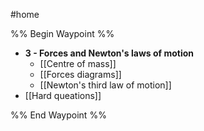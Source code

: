 #home 

%% Begin Waypoint %%
- **3 - Forces and Newton's laws of motion**
	- [[Centre of mass]]
	- [[Forces diagrams]]
	- [[Newton's third law of motion]]
- [[Hard queations]]

%% End Waypoint %%

